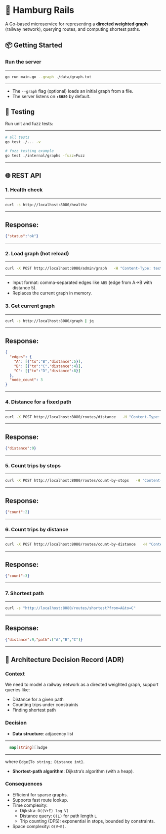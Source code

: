 
# 🚄 Hamburg Rails

A Go-based microservice for representing a **directed weighted graph** (railway network), querying routes, and computing shortest paths.

## 📦 Getting Started

### Run the server

---
```bash
go run main.go --graph ./data/graph.txt
```
---

- The `--graph` flag (optional) loads an initial graph from a file.
- The server listens on **`:8080`** by default.

## 🧪 Testing

Run unit and fuzz tests:

---
```bash
# all tests
go test ./... -v

# fuzz testing example
go test ./internal/graphs -fuzz=Fuzz
```
---

## 🌐 REST API

### 1. Health check
---
```bash
curl -s http://localhost:8080/healthz
```
---
Response:
---
```json
{"status":"ok"}
```
---

### 2. Load graph (hot reload)
---
```bash
curl -X POST http://localhost:8080/admin/graph   -H "Content-Type: text/plain"   -d "AB5, BC4, CD8"
```
---
- Input format: comma-separated edges like `AB5` (edge from A→B with distance 5).
- Replaces the current graph in memory.

### 3. Get current graph
---
```bash
curl -s http://localhost:8080/graph | jq
```
---
Response:
---
```json
{
  "edges": {
    "A": [{"to":"B","distance":5}],
    "B": [{"to":"C","distance":4}],
    "C": [{"to":"D","distance":8}]
  },
  "node_count": 3
}
```
---

### 4. Distance for a fixed path
---
```bash
curl -X POST http://localhost:8080/routes/distance   -H "Content-Type: application/json"   -d '{"path":["A","B","C"]}'
```
---
Response:
---
```json
{"distance":9}
```
---

### 5. Count trips by stops
---
```bash
curl -X POST http://localhost:8080/routes/count-by-stops   -H "Content-Type: application/json"   -d '{"from":"A","to":"C","minStops":1,"maxStops":3}'
```
---
Response:
---
```json
{"count":2}
```
---

### 6. Count trips by distance
---
```bash
curl -X POST http://localhost:8080/routes/count-by-distance   -H "Content-Type: application/json"   -d '{"from":"A","to":"C","maxDistance":20}'
```
---
Response:
---
```json
{"count":3}
```
---

### 7. Shortest path
---
```bash
curl -s "http://localhost:8080/routes/shortest?from=A&to=C"
```
---
Response:
---
```json
{"distance":9,"path":["A","B","C"]}
```
---

## 📑 Architecture Decision Record (ADR)

### Context
We need to model a railway network as a directed weighted graph, support queries like:
- Distance for a given path
- Counting trips under constraints
- Finding shortest path

### Decision
- **Data structure**: adjacency list
---
```go
  map[string][]Edge
```
---
  where `Edge{To string; Distance int}`.
- **Shortest-path algorithm**: Dijkstra’s algorithm (with a heap).

### Consequences
- Efficient for sparse graphs.
- Supports fast route lookup.
- Time complexity:
  - Dijkstra: `O((V+E) log V)`
  - Distance query: `O(L)` for path length `L`
  - Trip counting (DFS): exponential in stops, bounded by constraints.
- Space complexity: `O(V+E)`.

